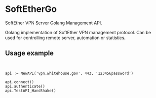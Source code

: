 SoftEtherGo
===========

SoftEther VPN Server Golang Management API.

Golang implementation of SoftEther VPN management protocol. Can be used for controlling remote server, automation or statistics.

Usage example
-------------
```Golang


api := NewAPI('vpn.whitehouse.gov', 443, '123456password')

api.connect()
api.authenticate()
api.TestAPI_HandShake()

```
